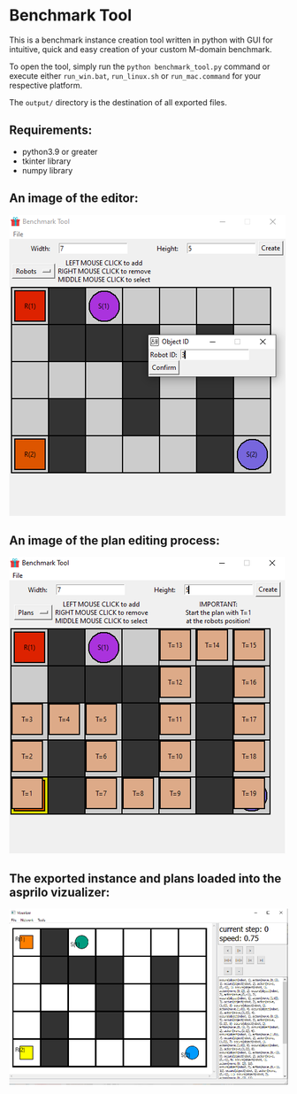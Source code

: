 # Benchmark Tool

This is a benchmark instance creation tool written in python with GUI for intuitive, quick and easy creation of your custom M-domain benchmark.

To open the tool, simply run the `python benchmark_tool.py` command or execute either `run_win.bat`, `run_linux.sh` or `run_mac.command` for your respective platform.

The `output/` directory is the destination of all exported files.

## Requirements:
- python3.9 or greater
- tkinter library
- numpy library

## An image of the editor:

![Editor](images/instance_editor.PNG "Editor")

## An image of the plan editing process:

![Editor](images/plan_editor.PNG "Editor")

## The exported instance and plans loaded into the asprilo vizualizer:

![Vizualizer](images/vizualizer.PNG "Vizualizer")
